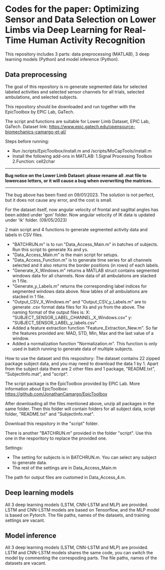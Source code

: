 # Codes for the paper: Optimizing Sensor and Data Selection on Lower Limbs via Deep Learning for Real-Time Human Activity Recognition
This repository includes 3 parts: data preprocessing (MATLAB), 3 deep learning models (Python) and model inference (Python).

## **Data preprocessing**

The goal of this repository is ro generate segmented data for selected labeled activities and selected sensor channels for all trials, selected ambulations, and selected subjects.

This repository should be downloaded and run together with the EpicToolbox by EPIC Lab, GaTech.

The script and functions are suitable for Lower Limb Dataset, EPIC Lab, GaTech.
Dataset link: https://www.epic.gatech.edu/opensource-biomechanics-camargo-et-al/

Steps before running:
- Run /scripts/EpicToolbox/install.m and /scripts/MoCapTools/install.m
- Install the following add-ons in MATLAB:
	1.Signal Processing Toolbox
	2.Function: cell2char
	
*************************************************************************************************************************************************
**Bug notice on the Lower Limb Dataset: please rename all .mat file to lowercase letters, or it will cause a bug when overwriting the matrices.**
*************************************************************************************************************************************************
The bug above has been fixed on 09/01/2023. The solution is not perfect, but it does not cause any error, and the cost is small.

For the dataset itself, now angular velocity of frontal and sagittal angles has been added under 'gon' folder.
Now angular velocity of IK data is updated under 'ik' folder. (09/05/2023)

2 main script and 4 functions to generate segmented activity data and labels in CSV files.
- "BATCHRUN.m" is to run "Data_Access_Main.m" in batches of subjects. Run this script to generate Xs and ys.
- "Data_Access_Main.m" is the main script for setups. 
- "Data_Access_Function.m" is to generate time series for all channels selected and it also returns the border positions (in rows) of each labels.
- "Generate_X_Windows.m" returns a MATLAB struct contains segmented windows data for all channels. Now data of all ambulations are stacked in 1 file.
- "Generate_y_Labels.m" returns the corresponding label indices for segmented windows data above. Now lables of all ambulations are stacked in 1 file.
- "Output_CSV_X_Windows.m" and "Output_CSV_y_Labels.m" are to generate .csv format data files for Xs and ys from the above. The naming format of the output files is: 
    X: "SUBJECT_SENSOR_LABEL_CHANNEL_X_Windows.csv" 
    y: "SUBJECT_SENSOR_LABEL_y_labels.csv"
- Added a feature extraction function "Feature_Extraction_New.m". So far the features provided are: MAD, STD, Min, Max and the last value of a window.
- Added a normalization function "Normalization.m". This function is only used in batch running to generate data of multiple subjects.

How to use the dataset and this respository:
The dataset contains 22 zipped package subject data, and you may need to download the data 1 by 1. Apart from the subject data there are 2 other files and 1 package, "README.txt", "SubjectInfo.mat", and "script".

The script package is the EpicToolbox provided by EPIC Lab. More information about EpicToolbox: https://github.com/JonathanCamargo/EpicToolbox

After downloading all the files mentioned above, unzip all packages in the same folder. Then this folder will contain folders for all subject data, script folder, "README.txt" and "SubjectInfo.mat".

Download this respsitory in the "script" folder.

There is another "BATCHRUN.m" provided in the folder "script". Use this one in the resporitory to replace the provided one.

Settings:
- The setting for subjects is in BATCHRUN.m. You can select any subject to generate data.
- The rest of the settings are in Data_Access_Main.m

The path for output files are customed in Data_Access_4.m.


## **Deep learning models**

All 3 deep learning models (LSTM, CNN-LSTM and MLP) are provided. LSTM and CNN-LSTM models are based on Tensorflow, and the MLP model is based on Pytorch. The file paths, names of the datasets, and training settings are vacant.


## **Model inference**

All 3 deep learning models (LSTM, CNN-LSTM and MLP) are provided. LSTM and CNN-LSTM models shares the same code, you can switch the model by commenting the correspoding parts. The file paths, names of the datasets are vacant.

